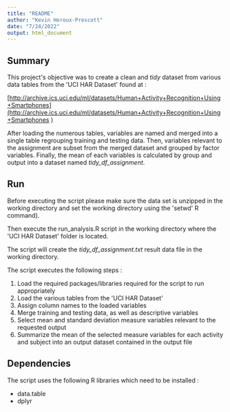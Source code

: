 ```yaml
---
title: "README"
author: "Kevin Heroux-Prescott"
date: "7/24/2022"
output: html_document
---
```

## Summary

This project's objective was to create a clean and *tidy* dataset from various data tables from the 'UCI HAR Dataset' found at :

[http://archive.ics.uci.edu/ml/datasets/Human+Activity+Recognition+Using+Smartphones](http://archive.ics.uci.edu/ml/datasets/Human+Activity+Recognition+Using+Smartphones )

After loading the numerous tables, variables are named and merged into a single table regrouping training and testing data.
Then, variables relevant to the assignment are subset from the merged dataset and grouped by factor variables.
Finally, the mean of each variables is calculated by group and output into a dataset named *tidy_df_assignment*.

## Run

Before executing the script please make sure the data set is unzipped in the working directory and set the working directory using the 'setwd' R command).

Then execute the run_analysis.R script in the working directory where the 'UCI HAR Dataset' folder is located.

The script will create the *tidy_df_assignment.txt* result data file in the working directory.

The script executes the following steps :

  1. Load the required packages/libraries required for the script to run appropriately
  2. Load the various tables from the 'UCI HAR Dataset'
  3. Assign column names to the loaded variables
  4. Merge training and testing data, as well as descriptive variables
  5. Select mean and standard deviation measure variables relevant to the requested output
  6. Summarize the mean of the selected measure variables for each activity and subject into an output dataset contained in the output file
  
## Dependencies

The script uses the following R libraries which need to be installed :

* data.table
* dplyr

